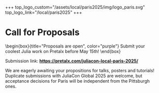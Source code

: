 +++
top_logo_custom="/assets/local/paris2025/img/logo_paris.svg"
top_logo_link="/local/paris2025"
+++

# Call for Proposals

\begin{box}{title="Proposals are open", color="purple"}
  Submit your coolest Julia work on Pretalx before May 15th!
\end{box}

Submission link: **<https://pretalx.com/juliacon-local-paris-2025/>**

We are eagerly awaiting your propositions for talks, posters and tutorials!
Duplicate submissions with JuliaCon Global 2025 are welcome, but acceptance decisions for Paris will be independent from the Pittsburgh ones.